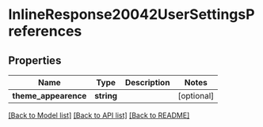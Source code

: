 # InlineResponse20042UserSettingsPreferences

## Properties
Name | Type | Description | Notes
------------ | ------------- | ------------- | -------------
**theme_appearence** | **string** |  | [optional] 

[[Back to Model list]](../../README.md#documentation-for-models) [[Back to API list]](../../README.md#documentation-for-api-endpoints) [[Back to README]](../../README.md)

